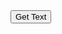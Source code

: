 <!DOCTYPE HTML>
<html lang="en">
<head>
  <meta charset="UTF-8">
  <meta name="viewport" content="width=device-width,
  initial-scale=1.0">
  <meta http-equiv="X-UA-Compatible" content="ie=edge">
  <title>Fetch API Sandbox</title>
</head>
<body>
  <button id="getText"> Get Text </button>

  <script>
    document.getElementById('getText').addEventListener('click', getText);
    function getText(){
      fetch('sample.txt')
      .then(function(res){
        return res.text();
      })
      .then(function(data){
        console.log(data);
      })
    }

  </script>
</body>
</html>
